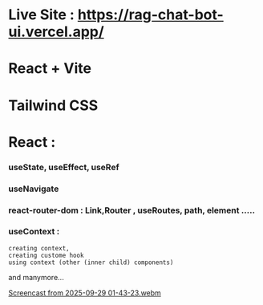 
# Live Site : https://rag-chat-bot-ui.vercel.app/

# React + Vite
# Tailwind CSS
# React :
  ### useState, useEffect, useRef
  ### useNavigate
  ### react-router-dom : Link,Router , useRoutes, path, element .....
  ### useContext : 
    creating context,
    creating custome hook
    using context (other (inner child) components) 

  and manymore...
    
    
[Screencast from 2025-09-29 01-43-23.webm](https://github.com/user-attachments/assets/1fb0c17e-6439-46d4-8071-28d3e0bb1e5e)
